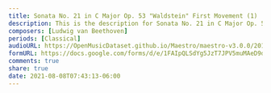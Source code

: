 ```yaml
---
title: Sonata No. 21 in C Major Op. 53 "Waldstein" First Movement (1)
description: This is the description for Sonata No. 21 in C Major Op. 53 "Waldstein" First Movement by Ludwig van Beethoven
composers: [Ludwig van Beethoven]
periods: [Classical]
audioURL: https://OpenMusicDataset.github.io/Maestro/maestro-v3.0.0/2011/MIDI-Unprocessed_11_R1_2011_MID--AUDIO_R1-D4_08_Track08_wav.midi
formURL: https://docs.google.com/forms/d/e/1FAIpQLSdYg5JzT7JPV5muMAeD9dHxTTZC7wfA3bYVlzZfqeasFjMpIA/viewform
comments: true
share: true
date: 2021-08-08T07:43:13-06:00
---
```

